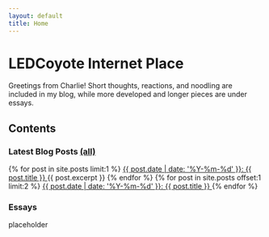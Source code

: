 ```yaml
---
layout: default
title: Home
---
```


# LEDCoyote Internet Place
Greetings from Charlie! Short thoughts, reactions, and noodling are included in my blog, while more developed and longer pieces are under essays.

## Contents

### Latest Blog Posts [(all)](/blog)
{% for post in site.posts limit:1 %}
<a href="{{ post.url }}">
  {{ post.date | date: '%Y-%m-%d' }}: {{ post.title }}
</a>
{{ post.excerpt }}
{% endfor %}
{% for post in site.posts offset:1 limit:2 %}
<a href="{{ post.url }}">
  {{ post.date | date: '%Y-%m-%d' }}: {{ post.title }}
</a>
{% endfor %}

### Essays
placeholder